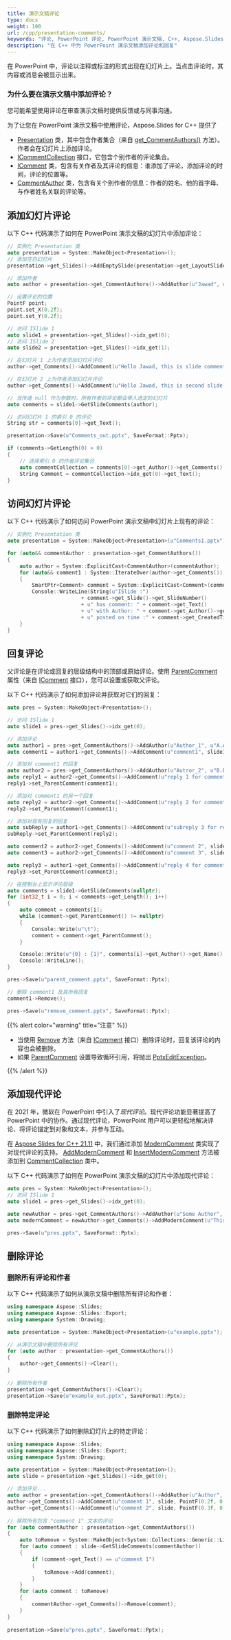 ```yaml
---
title: 演示文稿评论
type: docs
weight: 100
url: /cpp/presentation-comments/
keywords: "评论, PowerPoint 评论, PowerPoint 演示文稿, C++, Aspose.Slides for C++"
description: "在 C++ 中为 PowerPoint 演示文稿添加评论和回复"
---
```


在 PowerPoint 中，评论以注释或标注的形式出现在幻灯片上。当点击评论时，其内容或消息会被显示出来。

### **为什么要在演示文稿中添加评论？**

您可能希望使用评论在审查演示文稿时提供反馈或与同事沟通。

为了让您在 PowerPoint 演示文稿中使用评论，Aspose.Slides for C++ 提供了

* [Presentation](https://reference.aspose.com/slides/cpp/class/aspose.slides.presentation) 类，其中包含作者集合（来自 [get_CommentAuthors()](https://reference.aspose.com/slides/cpp/class/aspose.slides.presentation#ac100feeb13ea426b85557a829676227d) 方法）。作者会在幻灯片上添加评论。
* [ICommentCollection](https://reference.aspose.com/slides/cpp/class/aspose.slides.i_comment_collection) 接口，它包含个别作者的评论集合。
* [IComment](https://reference.aspose.com/slides/cpp/class/aspose.slides.i_comment) 类，包含有关作者及其评论的信息：谁添加了评论，添加评论的时间，评论的位置等。
* [CommentAuthor](https://reference.aspose.com/slides/cpp/class/aspose.slides.comment_author) 类，包含有关个别作者的信息：作者的姓名、他的首字母、与作者姓名关联的评论等。

## **添加幻灯片评论**
以下 C++ 代码演示了如何在 PowerPoint 演示文稿的幻灯片中添加评论：

```cpp
// 实例化 Presentation 类
auto presentation = System::MakeObject<Presentation>();
// 添加空白幻灯片
presentation->get_Slides()->AddEmptySlide(presentation->get_LayoutSlides()->idx_get(0));

// 添加作者
auto author = presentation->get_CommentAuthors()->AddAuthor(u"Jawad", u"MF");

// 设置评论的位置
PointF point;
point.set_X(0.2f);
point.set_Y(0.2f);

// 访问 ISlide 1
auto slide1 = presentation->get_Slides()->idx_get(0);
// 访问 ISlide 2
auto slide2 = presentation->get_Slides()->idx_get(1);

// 在幻灯片 1 上为作者添加幻灯片评论
author->get_Comments()->AddComment(u"Hello Jawad, this is slide comment", slide1, point, DateTime::get_Now());

// 在幻灯片 2 上为作者添加幻灯片评论
author->get_Comments()->AddComment(u"Hello Jawad, this is second slide comment", slide2, point, DateTime::get_Now());

// 当传递 null 作为参数时，所有作者的评论都会带入选定的幻灯片
auto comments = slide1->GetSlideComments(author);

// 访问幻灯片 1 的索引 0 的评论
String str = comments[0]->get_Text();

presentation->Save(u"Comments_out.pptx", SaveFormat::Pptx);

if (comments->GetLength(0) > 0)
{
    // 选择索引 0 的作者评论集合
    auto commentCollection = comments[0]->get_Author()->get_Comments();
    String Comment = commentCollection->idx_get(0)->get_Text();
}
```

## **访问幻灯片评论**
以下 C++ 代码演示了如何访问 PowerPoint 演示文稿中幻灯片上现有的评论：

```cpp
// 实例化 Presentation 类
auto presentation = System::MakeObject<Presentation>(u"Comments1.pptx");

for (auto&& commentAuthor : presentation->get_CommentAuthors())
{
    auto author = System::ExplicitCast<CommentAuthor>(commentAuthor);
    for (auto&& comment1 : System::IterateOver(author->get_Comments()))
    {
        SmartPtr<Comment> comment = System::ExplicitCast<Comment>(comment1);
        Console::WriteLine(String(u"ISlide :")
                        + comment->get_Slide()->get_SlideNumber()
                        + u" has comment: " + comment->get_Text()
                        + u" with Author: " + comment->get_Author()->get_Name()
                        + u" posted on time :" + comment->get_CreatedTime() + u"\n");
    }
}
```


## **回复评论**
父评论是在评论或回复的层级结构中的顶部或原始评论。使用 [ParentComment](https://reference.aspose.com/slides/cpp/class/aspose.slides.i_comment#af3d18815e49ac0eccf38a33cde1ec5e0) 属性（来自 [IComment](https://reference.aspose.com/slides/cpp/class/aspose.slides.i_comment) 接口），您可以设置或获取父评论。

以下 C++ 代码演示了如何添加评论并获取对它们的回复：

```cpp
auto pres = System::MakeObject<Presentation>();

// 访问 ISlide 1
auto slide1 = pres->get_Slides()->idx_get(0);

// 添加评论
auto author1 = pres->get_CommentAuthors()->AddAuthor(u"Author_1", u"A.A.");
auto comment1 = author1->get_Comments()->AddComment(u"comment1", slide1, PointF(10.0f, 10.0f), DateTime::get_Now());

// 添加对 comment1 的回复
auto author2 = pres->get_CommentAuthors()->AddAuthor(u"Autror_2", u"B.B.");
auto reply1 = author2->get_Comments()->AddComment(u"reply 1 for comment 1", slide1, PointF(10.0f, 10.0f), DateTime::get_Now());
reply1->set_ParentComment(comment1);

// 添加对 comment1 的另一个回复
auto reply2 = author2->get_Comments()->AddComment(u"reply 2 for comment 1", slide1, PointF(10.0f, 10.0f), DateTime::get_Now());
reply2->set_ParentComment(comment1);

// 添加对现有回复的回复
auto subReply = author1->get_Comments()->AddComment(u"subreply 3 for reply 2", slide1, PointF(10.0f, 10.0f), DateTime::get_Now());
subReply->set_ParentComment(reply2);

auto comment2 = author2->get_Comments()->AddComment(u"comment 2", slide1, PointF(10.0f, 10.0f), DateTime::get_Now());
auto comment3 = author2->get_Comments()->AddComment(u"comment 3", slide1, PointF(10.0f, 10.0f), DateTime::get_Now());

auto reply3 = author1->get_Comments()->AddComment(u"reply 4 for comment 3", slide1, PointF(10.0f, 10.0f), DateTime::get_Now());
reply3->set_ParentComment(comment3);

// 在控制台上显示评论层级
auto comments = slide1->GetSlideComments(nullptr);
for (int32_t i = 0; i < comments->get_Length(); i++)
{
    auto comment = comments[i];
    while (comment->get_ParentComment() != nullptr)
    {
        Console::Write(u"\t");
        comment = comment->get_ParentComment();
    }

    Console::Write(u"{0} : {1}", comments[i]->get_Author()->get_Name(), comments[i]->get_Text());
    Console::WriteLine();
}

pres->Save(u"parent_comment.pptx", SaveFormat::Pptx);

// 删除 comment1 及其所有回复
comment1->Remove();

pres->Save(u"remove_comment.pptx", SaveFormat::Pptx);
```

{{% alert color="warning" title="注意" %}} 

* 当使用 [Remove](https://reference.aspose.com/slides/cpp/class/aspose.slides.i_comment#a8bb818ae804d142195c4edcf9012cccb) 方法（来自 [IComment](https://reference.aspose.com/slides/cpp/class/aspose.slides.i_comment) 接口）删除评论时，回复该评论的内容也会被删除。 
* 如果 [ParentComment](https://reference.aspose.com/slides/cpp/class/aspose.slides.i_comment#af3d18815e49ac0eccf38a33cde1ec5e0) 设置导致循环引用，将抛出 [PptxEditException](https://reference.aspose.com/slides/cpp/namespace/aspose.slides#addf0421015ca476c0664c4f8f451877d)。

{{% /alert %}}

## **添加现代评论**

在 2021 年，微软在 PowerPoint 中引入了*现代评论*。现代评论功能显著提高了 PowerPoint 中的协作。通过现代评论，PowerPoint 用户可以更轻松地解决评论、将评论锚定到对象和文本，并参与互动。

在 [Aspose Slides for C++ 21.11](https://docs.aspose.com/slides/cpp/aspose-slides-for-cpp-21-11-release-notes/) 中，我们通过添加 [ModernComment](https://reference.aspose.com/slides/cpp/class/aspose.slides.modern_comment) 类实现了对现代评论的支持。 [AddModernComment](https://reference.aspose.com/slides/cpp/class/aspose.slides.comment_collection#a3627fcb3b05cd639fd430bd8248fe66b) 和 [InsertModernComment](https://reference.aspose.com/slides/cpp/class/aspose.slides.comment_collection#ad11c3efb52f3c17f63238447dcc03c94) 方法被添加到 [CommentCollection](https://reference.aspose.com/slides/cpp/class/aspose.slides.comment_collection) 类中。

以下 C++ 代码演示了如何在 PowerPoint 演示文稿的幻灯片中添加现代评论：

```cpp
auto pres = System::MakeObject<Presentation>();
// 访问 ISlide 1
auto slide1 = pres->get_Slides()->idx_get(0);

auto newAuthor = pres->get_CommentAuthors()->AddAuthor(u"Some Author", u"SA");
auto modernComment = newAuthor->get_Comments()->AddModernComment(u"This is a modern comment", slide1, nullptr, PointF(100.0f, 100.0f), DateTime::get_Now());

pres->Save(u"pres.pptx", SaveFormat::Pptx);
```

## **删除评论**

### **删除所有评论和作者**

以下 C++ 代码演示了如何从演示文稿中删除所有评论和作者：

```cpp
using namespace Aspose::Slides;
using namespace Aspose::Slides::Export;
using namespace System::Drawing;

auto presentation = System::MakeObject<Presentation>(u"example.pptx");

// 从演示文稿中删除所有评论
for (auto author : presentation->get_CommentAuthors())
{
    author->get_Comments()->Clear();
}
        
// 删除所有作者
presentation->get_CommentAuthors()->Clear();
presentation->Save(u"example_out.pptx", SaveFormat::Pptx);

```

### **删除特定评论**

以下 C++ 代码演示了如何删除幻灯片上的特定评论：

```cpp
using namespace Aspose::Slides;
using namespace Aspose::Slides::Export;
using namespace System::Drawing;

auto presentation = System::MakeObject<Presentation>();
auto slide = presentation->get_Slides()->idx_get(0);
        
// 添加评论...
auto author = presentation->get_CommentAuthors()->AddAuthor(u"Author", u"A");
author->get_Comments()->AddComment(u"comment 1", slide, PointF(0.2f, 0.2f), System::DateTime::get_Now());
author->get_Comments()->AddComment(u"comment 2", slide, PointF(0.3f, 0.2f), System::DateTime::get_Now());
        
// 移除所有包含 "comment 1" 文本的评论
for (auto commentAuthor : presentation->get_CommentAuthors())
{
    auto toRemove = System::MakeObject<System::Collections::Generic::List<System::SharedPtr<IComment>>>();
    for (auto comment : slide->GetSlideComments(commentAuthor))
    {
        if (comment->get_Text() == u"comment 1")
        {
            toRemove->Add(comment);
        }
    }
    for (auto comment : toRemove)
    {
        commentAuthor->get_Comments()->Remove(comment);
    }
}
        
presentation->Save(u"pres.pptx", SaveFormat::Pptx);

```